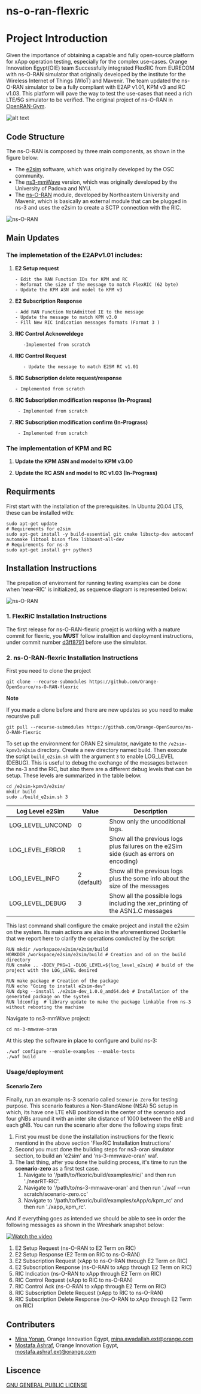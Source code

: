 # ns-o-ran-flexric

# Project Introduction

Given the importance of obtaining a capable and fully open-source platform for xApp operation testing,  especially for the complex use-cases. Orange Innovation Egypt(OIE) team Successfully integrated FlexRIC from EURECOM with ns-O-RAN simulator that originally developed by the institute for the Wireless Internet of Things (WIoT) and Mavenir.  The team updated the ns-O-RAN simulator to be a fully compliant with E2AP v1.01, KPM v3 and RC v1.03. This platform will pave the way to test the use-cases that need a rich LTE/5G simulator to be verified. The original project of ns-O-RAN in 
[OpenRAN-Gym](https://openrangym.com/tutorials/ns-o-ran).

![alt text](fig/1.png)

## Code Structure

The ns-O-RAN is composed by three main components, as shown in the figure below:

-  The [e2sim](https://github.com/wineslab/ns-o-ran-e2-sim) software, which was originally developed by the OSC community. 
-  The [ns3-mmWave](https://github.com/wineslab/ns-o-ran-ns3-mmwave) version, which was originally developed by the University of Padova and NYU.
- The [ns-O-RAN](https://github.com/o-ran-sc/sim-ns3-o-ran-e2) module, developed by Northeastern University and Mavenir, which is basically an external module that can be plugged in ns-3 and uses the e2sim to create a SCTP connection with the RIC.

![ns-O-RAN](fig/2.png)

## Main Updates

### The implemetation of the E2APv1.01 includes:

 1. **E2 Setup request**
 
        - Edit the RAN Function IDs for KPM and RC ​
        - Reformat the size of the message to match FlexRIC (62 byte)​
        - Update the KPM ASN and model to KPM v3 ​
 
 2. **E2 Subscription Response** ​
 
        - Add RAN Function NotAdmitted IE to the message​
        - Update the message to match KPM v3.0​
        - Fill New RIC indication messages formats (Format 3 )​
 
3. **RIC Control Acknoweldege** ​

          -Implemented from scratch
4. **RIC Control Request** ​

          - Update the message to match E2SM RC v1.01​
 
 5. **RIC Subscription delete request/response**
      
      
        - Implemented from scratch

6. **RIC Subscription modification response (In-Prograss)**

        - Implemented from scratch
7. **RIC Subscription modification confirm (In-Prograss)**

        - Implemented from scratch
      
### The implementation of KPM and RC

1. **Update the KPM ASN and model to KPM v3.00**

2. **Update the RC ASN and model to RC v1.03 (In-Prograss)**

## Requirments

First start with the installation of the prerequisites. In Ubuntu 20.04 LTS, these can be installed with:

```
sudo apt-get update
# Requirements for e2sim
sudo apt-get install -y build-essential git cmake libsctp-dev autoconf automake libtool bison flex libboost-all-dev 
# Requirements for ns-3
sudo apt-get install g++ python3
```

## Installation Instructions

The prepation of enviroment for running testing examples can be done when 'near-RIC' is initialized, as sequence diagram is represented below:

![ns-O-RAN](fig/4.png)

### 1. FlexRiC Installation Instructions

The first release for ns-O-RAN-flexric proejct is working with a mature commit for flexric, you **MUST** follow installtion and deployment instructions, under commit number [d3ff8791](https://gitlab.eurecom.fr/mosaic5g/flexric/-/tree/d3ff879135d036632d7938c2085dbf4577759225) before use the simulator.

### 2. ns-O-RAN-flexric Installation Instructions

First you need to clone the project 

```
git clone --recurse-submodules https://github.com/Orange-OpenSource/ns-O-RAN-flexric
```

**Note**

If you made a clone before and there are new updates so you need to make recursive pull


```
git pull --recurse-submodules https://github.com/Orange-OpenSource/ns-O-RAN-flexric
```

To set up the environment for ORAN E2 simulator, navigate to the `/e2sim-kpmv3/e2sim` directory. Create a new directory named build. Then execute the script `build_e2sim.sh` with the argument `3` to enable LOG_LEVEL (DEBUG). This is useful to debug the exchange of the messages between the ns-3 and the RIC, but also there are a different debug levels that can be setup. These levels are summarized in the table below.

```
cd /e2sim-kpmv3/e2sim/
mkdir build
sudo ./build_e2sim.sh 3
```

<table>
  <thead>
    <tr>
      <th>Log Level e2Sim</th>
      <th>Value</th>
      <th>Description</th>
    </tr>
  </thead>
  <tbody>
    <tr>
      <td>LOG_LEVEL_UNCOND</td>
      <td>0</td>
      <td>Show only the uncoditional logs.</td>
    </tr>
    <tr>
      <td>LOG_LEVEL_ERROR</td>
      <td>1</td>
      <td>Show all the previous logs plus failures on the e2Sim side (such as errors on encoding)</td>
    </tr>
    <tr>
      <td>LOG_LEVEL_INFO</td>
      <td>2  (default)</td>
      <td>Show all the previous logs plus the some info about the size of the messages</td>
    </tr>
    <tr>
      <td>LOG_LEVEL_DEBUG</td>
      <td>3</td>
      <td>Show all the possible logs including the xer_printing of the ASN1.C messages</td>
    </tr>
  </tbody>
</table>

This last command shall configure the cmake project and install the e2sim on the system. Its main actions are also in the aforementioned Dockerfile that we report here to clarify the operations conducted by the script:

```
RUN mkdir /workspace/e2sim/e2sim/build
WORKDIR /workspace/e2sim/e2sim/build # Creation and cd on the build directory
RUN cmake .. -DDEV_PKG=1 -DLOG_LEVEL=${log_level_e2sim} # build of the project with the LOG_LEVEL desired

RUN make package # Creation of the package
RUN echo "Going to install e2sim-dev"
RUN dpkg --install ./e2sim-dev_1.0.0_amd64.deb # Installation of the generated package on the system
RUN ldconfig  # library update to make the package linkable from ns-3 without rebooting the machine
```

Navigate to ns3-mmWave project:

```
cd ns-3-mmwave-oran
```

At this step the software in place to configure and build ns-3:

```
./waf configure --enable-examples --enable-tests
./waf build
```

### Usage/deployment 


#### Scenario Zero
Finally, run an example ns-3 scenario called `Scenario Zero` for testing purpose. This scenario features a Non-StandAlone (NSA) 5G setup in which, its have one LTE eNB positioned in the center of the scenario and four gNBs around it with an inter site distance of 1000 between the eNB and each gNB. You can run the scenario after done the following steps first:

1. First you must be done the installation instructions for the flexric mentiond in the above section 'FlexRiC Installation Instructions'
2. Second you must done the building steps for ns3-oran simulator section, to build an 'e2sim' and 'ns-3-mmwave-oran' waf.
3. The last thing, after you done the building process, it's time to run the **scenario-zero** as a first test case.
    1. Navigate to '/path/to/flexric/build/examples/ric/' and then run './nearRT-RIC'.
    2. Navigate to '/path/to/ns-3-mmwave-oran'  and then run './waf --run scratch/scenario-zero.cc'
    3. Navigate to '/path/to/flexric/build/examples/xApp/c/kpm_rc' and then run './xapp_kpm_rc'.


And if everything goes as intended we should be able to see in order the following messages as shown in the Wireshark snapshot below:

[![Watch the video](fig/5.png)](https://youtu.be/xD4TbgZ74wY)

1. E2 Setup Request (ns-O-RAN to E2 Term on RIC)
2. E2 Setup Response (E2 Term on RIC to ns-O-RAN)
3. E2 Subscription Request (xApp to ns-O-RAN through E2 Term on RIC)
4. E2 Subscription Response (ns-O-RAN to xApp through E2 Term on RIC)
5. RIC Indication (ns-O-RAN to xApp through E2 Term on RIC)
6. RIC Control Request (xApp to RIC to ns-O-RAN)
7. RIC Control Ack (ns-O-RAN to xApp through E2 Term on RIC)
8. RIC Subscription Delete Request (xApp to RIC to ns-O-RAN)
9. RIC Subscription Delete Response (ns-O-RAN to xApp through E2 Term on RIC)

## Contributers

- [Mina Yonan](https://www.linkedin.com/in/mina-yonan-0989b8b9/), Orange Innovation Egypt, mina.awadallah.ext@orange.com
- [Mostafa Ashraf](https://www.linkedin.com/in/mostafa-ashraf-a62807142/), Orange Innovation Egypt, mostafa.ashraf.ext@orange.com

## Liscence
[GNU GENERAL PUBLIC LICENSE](LICENSE.txt)


















